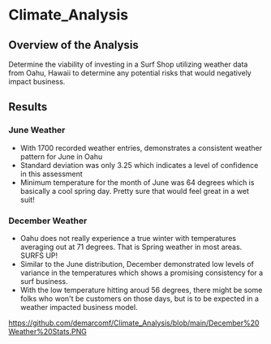 # Climate_Analysis

## Overview of the Analysis
Determine the viability of investing in a Surf Shop utilizing weather data from Oahu, Hawaii to determine any potential risks that would negatively impact business.

## Results

### June Weather
- With 1700 recorded weather entries, demonstrates a consistent weather pattern for June in Oahu
- Standard deviation was only 3.25 which indicates a level of confidence in this assessment
- Minimum temperature for the month of June was 64 degrees which is basically a cool spring day. Pretty sure that would feel great in a wet suit!

### December Weather
- Oahu does not really experience a true winter with temperatures averaging out at 71 degrees. That is Spring weather in most areas. SURFS UP!
- Similar to the June distribution, December demonstrated low levels of variance in the temperatures which shows a promising consistency for a surf business.
- With the low temperature hitting aroud 56 degrees, there might be some folks who won't be customers on those days, but is to be expected in a weather impacted business model.

https://github.com/demarcomf/Climate_Analysis/blob/main/December%20Weather%20Stats.PNG

